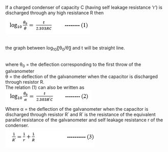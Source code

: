 If a charged condenser of capacity C (having self leakage resistance ‘r’) is discharged through any high resistance R then
<img src ="images/phy1.PNG"><br><br>

the graph between log<sub>10</sub>⁡〖θ<sub>0</sub>/θ〗  and t will be straight line.<br><br>

where θ<sub>0</sub> = the deflection corresponding to the first throw of the galvanometer<br>
          θ = the deflection of the galvanometer when the capacitor is discharged through resistor R.<br>
The relation (1) can also be written as <br>
<img src ="images/phy2.PNG"><br>
Where α = the deflection of the galvanometer when the capacitor is discharged through resistor R՛
and R՛ is the resistance of the equivalent parallel resistance of the galvanometer and self leakage resistance r of the condenser.<br>
<img src ="images/phy3.PNG">
